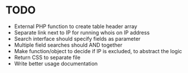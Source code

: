 # TODO

- External PHP function to create table header array
- Separate link next to IP for running whois on IP address
- Search interface should specify fields as parameter
- Multiple field searches should AND together
- Make function/object to decide if IP is excluded, to abstract the logic
- Return CSS to separate file
- Write better usage documentation
